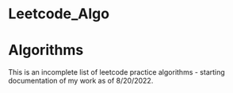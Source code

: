 # Leetcode_Algo
# Algorithms

This is an incomplete list of leetcode practice algorithms - starting documentation of my work as of 8/20/2022.
